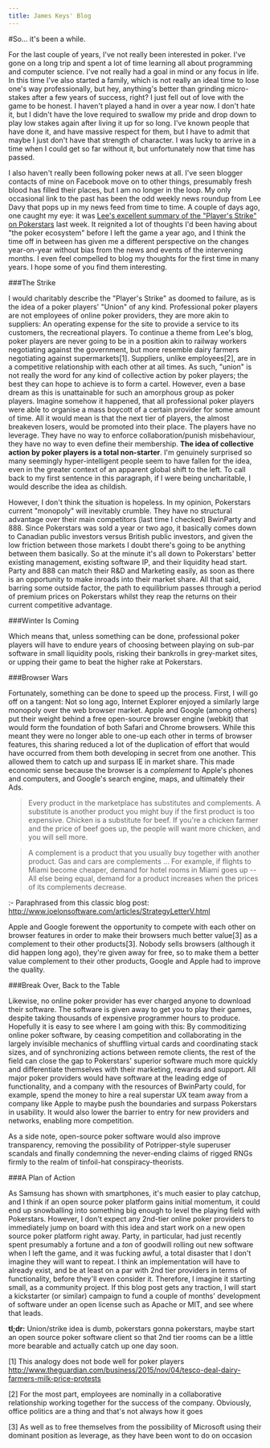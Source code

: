 ```yaml
---
title: James Keys' Blog
---
```


#So... it's been a while.

For the last couple of years, I've not really been interested in poker.  I've gone on a long trip and spent a lot of time learning all about programming and computer science.  I've not really had a goal in mind or any focus in life.  In this time I've also started a family, which is not really an ideal time to lose one's way professionally, but hey, anything's better than grinding micro-stakes after a few years of success, right?  I just fell out of love with the game to be honest.  I haven't played a hand in over a year now.  I don't hate it, but I didn't have the love required to swallow my pride and drop down to play low stakes again after living it up for so long.  I've known people that have done it, and have massive respect for them, but I have to admit that maybe I just don't have that strength of character.  I was lucky to arrive in a time when I could get so far without it, but unfortunately now that time has passed.

I also haven't really been following poker news at all.  I've seen blogger contacts of mine on Facebook move on to other things, presumably fresh blood has filled their places, but I am no longer in the loop.  My only occasional link to the past has been the odd weekly news roundup from Lee Davy that pops up in my news feed from time to time.  A couple of days ago, one caught my eye: it was [Lee's excellent summary of the "Player's Strike" on Pokerstars](http://calvinayre.com/2015/12/04/poker/was-the-pokerstars-strike-a-success-yes-no-dont-know/) last week.  It reignited a lot of thoughts I'd been having about "the poker ecosystem" before I left the game a year ago, and I think the time off in between has given me a different perspective on the changes year-on-year without bias from the news and events of the intervening months.  I even feel compelled to blog my thoughts for the first time in many years.  I hope some of you find them interesting.

###The Strike

I would charitably describe the "Player's Strike" as doomed to failure, as is the idea of a poker players' "Union" of any kind.  Professional poker players are not employees of online poker providers, they are more akin to suppliers:  An operating expense for the site to provide a service to its customers, the recreational players.  To continue a theme from Lee's blog, poker players are never going to be in a position akin to railway workers negotiating against the government, but more resemble dairy farmers negotiating against supermarkets[1].  Suppliers, unlike employees[2], are in a competitive relationship with each other at all times.  As such, "union" is not really the word for any kind of collective action by poker players; the best they can hope to achieve is to form a cartel.  However, even a base dream as this is unattainable for such an amorphous group as poker players.  Imagine somehow it happened, that all professional poker players were able to organise a mass boycott of a certain provider for some amount of time.  All it would mean is that the next tier of players, the almost breakeven losers, would be promoted into their place.  The players have no leverage.  They have no way to enforce collaboration/punish misbehaviour, they have no way to even define their membership.  **The idea of collective action by poker players is a total non-starter**.  I'm genuinely surprised so many seemingly hyper-intelligent people seem to have fallen for the idea, even in the greater context of an apparent global shift to the left.  To call back to my first sentence in this paragraph, if I were being uncharitable, I would describe the idea as childish.

However, I don't think the situation is hopeless.  In my opinion, Pokerstars current "monopoly" will inevitably crumble.  They have no structural advantage over their main competitors (last time I checked) BwinParty and 888.  Since Pokerstars was sold a year or two ago, it basically comes down to Canadian public investors versus British public investors, and given the low friction between those markets I doubt there's going to be anything between them basically.  So at the minute it's all down to Pokerstars' better existing management, existing software IP, and their liquidity head start.  Party and 888 can match their R&D and Marketing easily, as soon as there is an opportunity to make inroads into their market share.  All that said, barring some outside factor, the path to equilibrium passes through a period of premium prices on Pokerstars whilst they reap the returns on their current competitive advantage.

###Winter Is Coming

Which means that, unless something can be done, professional poker players will have to endure years of choosing between playing on sub-par software in small liquidity pools, risking their bankrolls in grey-market sites, or upping their game to beat the higher rake at Pokerstars.

###Browser Wars

Fortunately, something can be done to speed up the process.  First, I will go off on a tangent:  Not so long ago, Internet Explorer enjoyed a similarly large monopoly over the web browser market.  Apple and Google (among others) put their weight behind a free open-source browser engine (webkit) that would form the foundation of both Safari and Chrome browsers.  While this meant they were no longer able to one-up each other in terms of browser features, this sharing reduced a lot of the duplication of effort that would have occurred from them both developing in secret from one another.  This allowed them to catch up and surpass IE in market share.  This made economic sense because the browser is a *complement* to Apple's phones and computers, and Google's search engine, maps, and ultimately their Ads.

> Every product in the marketplace has substitutes and complements. A substitute is another product you might buy if the first product is too expensive. Chicken is a substitute for beef. If you're a chicken farmer and the price of beef goes up, the people will want more chicken, and you will sell more.

> A complement is a product that you usually buy together with another product. Gas and cars are complements ... For example, if flights to Miami become cheaper, demand for hotel rooms in Miami goes up -- All else being equal, demand for a product increases when the prices of its complements decrease.

:- Paraphrased from this classic blog post: <http://www.joelonsoftware.com/articles/StrategyLetterV.html>

Apple and Google forewent the opportunity to compete with each other on browser features in order to make their browsers much better value[3] as a complement to their other products[3].  Nobody sells browsers (although it did happen long ago), they're given away for free, so to make them a better value complement to their other products, Google and Apple had to improve the quality.

###Break Over, Back to the Table

Likewise, no online poker provider has ever charged anyone to download their software.  The software is given away to get you to play their games, despite taking thousands of expensive programmer hours to produce.  Hopefully it is easy to see where I am going with this:  By commoditizing online poker software, by ceasing competition and collaborating in the largely invisible mechanics of shuffling virtual cards and coordinating stack sizes, and of synchronizing actions between remote clients, the rest of the field can close the gap to Pokerstars' superior software much more quickly and differentiate themselves with their marketing, rewards and support.  All major poker providers would have software at the leading edge of functionality, and a company with the resources of BwinParty could, for example, spend the money to hire a real superstar UX team away from a company like Apple to maybe push the boundaries and surpass Pokerstars in usability.  It would also lower the barrier to entry for new providers and networks, enabling more competition.

As a side note, open-source poker software would also improve transparency, removing the possibility of Potripper-style superuser scandals and finally condemning the never-ending claims of rigged RNGs firmly to the realm of tinfoil-hat conspiracy-theorists.

###A Plan of Action

As Samsung has shown with smartphones, it's much easier to play catchup, and I think if an open source poker platform gains initial momentum, it could end up snowballing into something big enough to level the playing field with Pokerstars.  However, I don't expect any 2nd-tier online poker providers to immediately jump on board with this idea and start work on a new open source poker platform right away.  Party, in particular, had just recently spent presumably a fortune and a *ton* of goodwill rolling out new software when I left the game, and it was fucking awful, a total disaster that I don't imagine they will want to repeat.  I think an implementation will have to already exist, and be at least on a par with 2nd tier providers in terms of functionality, before they'll even consider it.  Therefore, I imagine it starting small, as a community project.  If this blog post gets any traction, I will start a kickstarter (or similar) campaign to fund a couple of months' development of software under an open license such as Apache or MIT, and see where that leads.

**tl;dr:** Union/strike idea is dumb, pokerstars gonna pokerstars, maybe start an open source poker software client so that 2nd tier rooms can be a little more bearable and actually catch up one day soon.

[1] This analogy does not bode well for poker players <http://www.theguardian.com/business/2015/nov/04/tesco-deal-dairy-farmers-milk-price-protests>

[2] For the most part, employees are nominally in a collaborative relationship working together for the success of the company.  Obviously, office politics are a thing and that's not always how it goes

[3] As well as to free themselves from the possibility of Microsoft using their dominant position as leverage, as they have been wont to do on occasion
